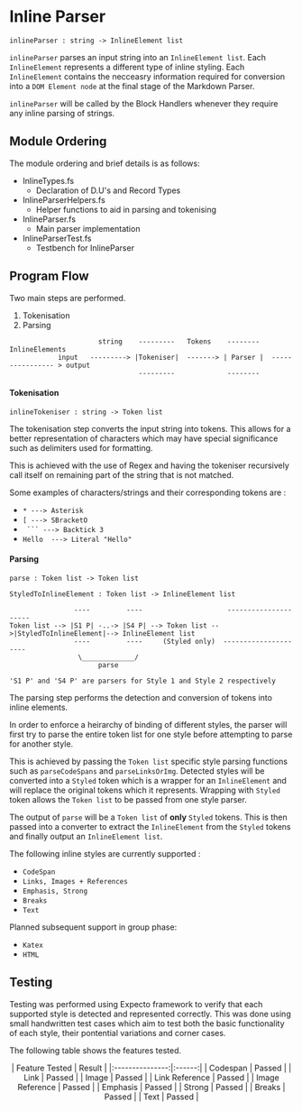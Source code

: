 # Inline Parser

```inlineParser : string -> InlineElement list``` 

`inlineParser` parses an input string into an `InlineElement list`. Each `InlineElement` represents a different type of inline styling. Each `InlineElement` contains the necceasry information required for conversion into a `DOM Element node` at the final stage of the Markdown Parser.

`inlineParser` will be called by the Block Handlers whenever they require any inline parsing of strings.

## Module Ordering
The module ordering and brief details is as follows: 
- InlineTypes.fs
	- Declaration of D.U's and Record Types
- InlineParserHelpers.fs
	- Helper functions to aid in parsing and tokenising
- InlineParser.fs
	- Main parser implementation
- InlineParserTest.fs
    - Testbench for InlineParser


## Program Flow

Two main steps are performed.
1. Tokenisation 
2. Parsing

```
		   		 	  string    ---------   Tokens	  --------    InlineElements
			input   ---------> |Tokeniser|  -------> | Parser |  ---------------- > output 
				 		 	    ---------			  --------
```

#### Tokenisation

`inlineTokeniser : string -> Token list`

The tokenisation step converts the input string into tokens. This allows for a better representation of characters which may have special significance such as delimiters used for formatting. 

This is achieved with the use of Regex and having the tokeniser recursively call itself on remaining part of the string that is not matched.

Some examples of characters/strings and their corresponding tokens are :

- `* ---> Asterisk`
- `[ ---> SBracketO`
- `` ``` ---> Backtick 3``
- `Hello  ---> Literal "Hello"`






#### Parsing
`parse : Token list -> Token list`

`StyledToInlineElement : Token list -> InlineElement list `

```
                ----    	 ----    				  ---------------------
Token list --> |S1 P| -..-> |S4 P| --> Token list -->|StyledToInlineElement|--> InlineElement list
                ----	     ----	  (Styled only)  ---------------------
                 \_____________/
                      parse
                      
'S1 P' and 'S4 P' are parsers for Style 1 and Style 2 respectively
```


The parsing step performs the detection and conversion of tokens into inline elements. 

In order to enforce a heirarchy of binding of different styles, the parser will first try to parse the entire token list for one style before attempting to parse for another style.

This is achieved by passing the `Token list` specific style parsing functions such as `parseCodeSpans` and `parseLinksOrImg`. Detected styles will be converted into a `Styled` token which is a wrapper for an `InlineElement` and will replace the original tokens which it represents. Wrapping with `Styled` token allows the `Token list` to be passed from one style parser.

The output of `parse` will be a `Token list` of **only** `Styled` tokens. This is then passed into a converter to extract the `InlineElement` from the `Styled` tokens and finally output an `InlineElement list`.




The following inline styles are currently supported : 
* `CodeSpan`
* `Links, Images + References`
* `Emphasis, Strong`
* `Breaks`
* `Text`

Planned subsequent support in group phase:
* `Katex`
* `HTML`

## Testing

Testing was performed using Expecto framework to verify that each supported style is detected and represented correctly. This was done using small handwritten test cases which aim to test both the basic functionality of each style, their pontential variations and corner cases.

The following table shows the features tested.

<center>
|  Feature Tested | Result |
|:---------------:|:------:|
|     Codespan    | Passed |
|       Link      | Passed |
|      Image      | Passed |
|  Link Reference | Passed |
| Image Reference | Passed |
|     Emphasis    | Passed |
|      Strong     | Passed |
| Breaks          | Passed |
| Text            | Passed |

</center>